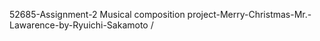 52685-Assignment-2 Musical composition project-Merry-Christmas-Mr.-Lawarence-by-Ryuichi-Sakamoto
/
##
